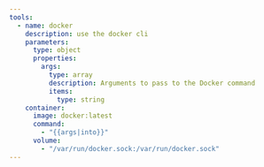 ```yaml
---
tools:
  - name: docker
    description: use the docker cli
    parameters:
      type: object
      properties:
        args:
          type: array
          description: Arguments to pass to the Docker command
          items:
            type: string
    container:
      image: docker:latest
      command:
        - "{{args|into}}"
      volume:
        - "/var/run/docker.sock:/var/run/docker.sock"
---
```

